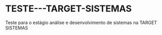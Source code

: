 # TESTE---TARGET-SISTEMAS
Teste para  o estágio análise e desenvolvimento de sistemas na TARGET SISTEMAS
